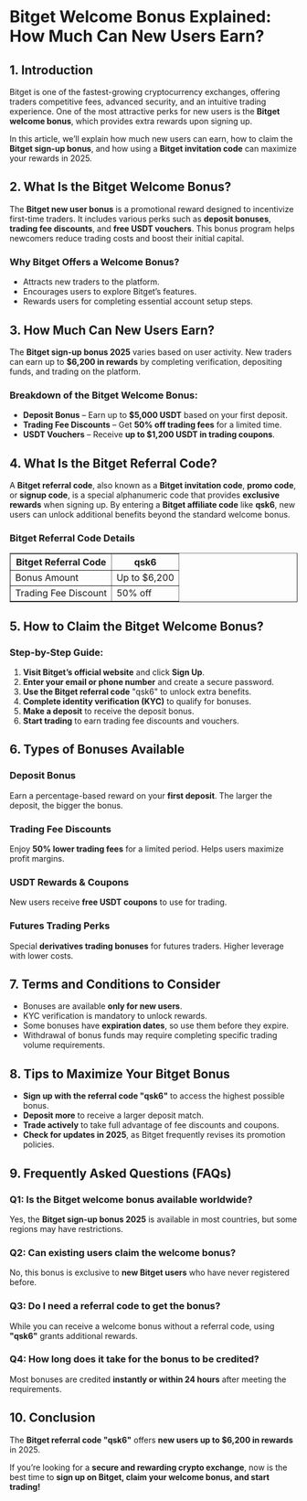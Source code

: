 <h1>Bitget Welcome Bonus Explained: How Much Can New Users Earn?</h1>
<h2>1. Introduction</h2>
<p>Bitget is one of the fastest-growing cryptocurrency exchanges, offering traders competitive fees, advanced security, and an intuitive trading experience. One of the most attractive perks for new users is the <strong>Bitget welcome bonus</strong>, which provides extra rewards upon signing up.</p>
<p>In this article, we’ll explain how much new users can earn, how to claim the <strong>Bitget sign-up bonus</strong>, and how using a <strong>Bitget invitation code</strong> can maximize your rewards in 2025.</p>

<h2>2. What Is the Bitget Welcome Bonus?</h2>
<p>The <strong>Bitget new user bonus</strong> is a promotional reward designed to incentivize first-time traders. It includes various perks such as <strong>deposit bonuses</strong>, <strong>trading fee discounts</strong>, and <strong>free USDT vouchers</strong>. This bonus program helps newcomers reduce trading costs and boost their initial capital.</p>

<h3>Why Bitget Offers a Welcome Bonus?</h3>
<ul>
    <li>Attracts new traders to the platform.</li>
    <li>Encourages users to explore Bitget’s features.</li>
    <li>Rewards users for completing essential account setup steps.</li>
</ul>

<h2>3. How Much Can New Users Earn?</h2>
<p>The <strong>Bitget sign-up bonus 2025</strong> varies based on user activity. New traders can earn up to <strong>$6,200 in rewards</strong> by completing verification, depositing funds, and trading on the platform.</p>

<h3>Breakdown of the Bitget Welcome Bonus:</h3>
<ul>
    <li><strong>Deposit Bonus</strong> – Earn up to <strong>$5,000 USDT</strong> based on your first deposit.</li>
    <li><strong>Trading Fee Discounts</strong> – Get <strong>50% off trading fees</strong> for a limited time.</li>
    <li><strong>USDT Vouchers</strong> – Receive <strong>up to $1,200 USDT in trading coupons</strong>.</li>
</ul>

<h2>4. What Is the Bitget Referral Code?</h2>
<p>A <strong>Bitget referral code</strong>, also known as a <strong>Bitget invitation code</strong>, <strong>promo code</strong>, or <strong>signup code</strong>, is a special alphanumeric code that provides <strong>exclusive rewards</strong> when signing up. By entering a <strong>Bitget affiliate code</strong> like <strong>qsk6</strong>, new users can unlock additional benefits beyond the standard welcome bonus.</p>

<h3>Bitget Referral Code Details</h3>
<table border="1">
    <tr>
        <th>Bitget Referral Code</th>
        <th>qsk6</th>
    </tr>
    <tr>
        <td>Bonus Amount</td>
        <td>Up to $6,200</td>
    </tr>
    <tr>
        <td>Trading Fee Discount</td>
        <td>50% off</td>
    </tr>
</table>

<h2>5. How to Claim the Bitget Welcome Bonus?</h2>
<h3>Step-by-Step Guide:</h3>
<ol>
    <li><strong>Visit Bitget’s official website</strong> and click <strong>Sign Up</strong>.</li>
    <li><strong>Enter your email or phone number</strong> and create a secure password.</li>
    <li><strong>Use the Bitget referral code</strong> "qsk6" to unlock extra benefits.</li>
    <li><strong>Complete identity verification (KYC)</strong> to qualify for bonuses.</li>
    <li><strong>Make a deposit</strong> to receive the deposit bonus.</li>
    <li><strong>Start trading</strong> to earn trading fee discounts and vouchers.</li>
</ol>

<h2>6. Types of Bonuses Available</h2>
<h3>Deposit Bonus</h3>
<p>Earn a percentage-based reward on your <strong>first deposit</strong>. The larger the deposit, the bigger the bonus.</p>

<h3>Trading Fee Discounts</h3>
<p>Enjoy <strong>50% lower trading fees</strong> for a limited period. Helps users maximize profit margins.</p>

<h3>USDT Rewards & Coupons</h3>
<p>New users receive <strong>free USDT coupons</strong> to use for trading.</p>

<h3>Futures Trading Perks</h3>
<p>Special <strong>derivatives trading bonuses</strong> for futures traders. Higher leverage with lower costs.</p>

<h2>7. Terms and Conditions to Consider</h2>
<ul>
    <li>Bonuses are available <strong>only for new users</strong>.</li>
    <li>KYC verification is mandatory to unlock rewards.</li>
    <li>Some bonuses have <strong>expiration dates</strong>, so use them before they expire.</li>
    <li>Withdrawal of bonus funds may require completing specific trading volume requirements.</li>
</ul>

<h2>8. Tips to Maximize Your Bitget Bonus</h2>
<ul>
    <li><strong>Sign up with the referral code "qsk6"</strong> to access the highest possible bonus.</li>
    <li><strong>Deposit more</strong> to receive a larger deposit match.</li>
    <li><strong>Trade actively</strong> to take full advantage of fee discounts and coupons.</li>
    <li><strong>Check for updates in 2025</strong>, as Bitget frequently revises its promotion policies.</li>
</ul>

<h2>9. Frequently Asked Questions (FAQs)</h2>
<h3>Q1: Is the Bitget welcome bonus available worldwide?</h3>
<p>Yes, the <strong>Bitget sign-up bonus 2025</strong> is available in most countries, but some regions may have restrictions.</p>

<h3>Q2: Can existing users claim the welcome bonus?</h3>
<p>No, this bonus is exclusive to <strong>new Bitget users</strong> who have never registered before.</p>

<h3>Q3: Do I need a referral code to get the bonus?</h3>
<p>While you can receive a welcome bonus without a referral code, using <strong>"qsk6"</strong> grants additional rewards.</p>

<h3>Q4: How long does it take for the bonus to be credited?</h3>
<p>Most bonuses are credited <strong>instantly or within 24 hours</strong> after meeting the requirements.</p>

<h2>10. Conclusion</h2>
<p>The <strong>Bitget referral code "qsk6"</strong> offers <strong>new users up to $6,200 in rewards</strong> in 2025.</p>
<p>If you’re looking for a <strong>secure and rewarding crypto exchange</strong>, now is the best time to <strong>sign up on Bitget, claim your welcome bonus, and start trading!</strong></p>
